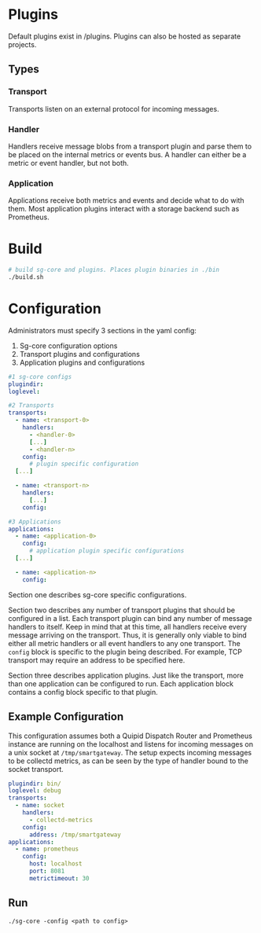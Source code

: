 # Plugins
Default plugins exist in /plugins. Plugins can also be hosted as separate projects.

## Types
### Transport
Transports listen on an external protocol for incoming messages.

### Handler
Handlers receive message blobs from a transport plugin and parse them 
to be placed on the internal metrics or events bus. A handler can either be a 
metric or event handler, but not both. 


### Application
Applications receive both metrics and events and decide what to do
with them. Most application plugins interact with a storage backend such as 
Prometheus.

# Build
```bash
# build sg-core and plugins. Places plugin binaries in ./bin
./build.sh
```

# Configuration
Administrators must specify 3 sections in the yaml config:

1. Sg-core configuration options
2. Transport plugins and configurations
3. Application plugins and configurations

``` yaml
#1 sg-core configs
plugindir:
loglevel:

#2 Transports
transports:
  - name: <transport-0>
    handlers:
      - <handler-0>
      [...]
      - <handler-n>
    config:
      # plugin specific configuration
  [...]

  - name: <transport-n>
    handlers:
      [...]
    config:

#3 Applications
applications:
  - name: <application-0>
    config:
      # application plugin specific configurations
  [...]

  - name: <application-n>
    config:
```

Section one describes sg-core specific configurations. 

Section two describes any number of transport plugins that should be configured 
in a list. Each transport plugin can bind any number of message handlers to itself. 
Keep in mind that at this time, all handlers receive every message arriving on 
the transport. Thus, it is generally only viable to bind either all metric handlers
or all event handlers to any one transport. The `config` block is specific to 
the plugin being described. For example, TCP transport may require an address to
be specified here.

Section three describes application plugins. Just like the transport, more than
one application can be configured to run. Each application block contains a 
config block specific to that plugin.

## Example Configuration
This configuration assumes both a Quipid Dispatch Router and Prometheus instance
are running on the localhost and listens for incoming messages on a unix socket
at `/tmp/smartgateway`. The setup expects incoming messages to be collectd
metrics, as can be seen by the type of handler bound to the socket transport.

```yaml
plugindir: bin/
loglevel: debug
transports:
  - name: socket
    handlers: 
      - collectd-metrics
    config:
      address: /tmp/smartgateway
applications: 
  - name: prometheus 
    config:
      host: localhost
      port: 8081
      metrictimeout: 30
```

## Run
`./sg-core -config <path to config>`
